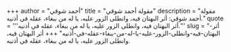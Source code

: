 +++
author = "أحمد شوقي"
title = "مقولة أحمد شوقي"
description = "مقولة أحمد شوقي: أثر البهتان فيه، وانطلى الزور عليه، يا له من ببغاء، عقله في أذنيه."
quote = '''أثر البهتان فيه، وانطلى الزور عليه، يا له من ببغاء، عقله في أذنيه.''' 
slug = "أثر-البهتان-فيه-وانطلى-الزور-عليه-يا-له-من-ببغاء-عقله-في-أذنيه"
+++
أثر البهتان فيه، وانطلى الزور عليه، يا له من ببغاء، عقله في أذنيه.
